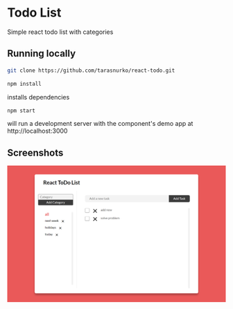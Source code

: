 # Todo List

Simple react todo list with categories

## Running locally

```bash
git clone https://github.com/tarasnurko/react-todo.git
```

```bash
npm install
```

installs dependencies

```bash
npm start
```

will run a development server with the component's demo app at http://localhost:3000

## Screenshots

![Todo list image](/screenshot.png)
